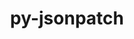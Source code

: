 ---
title: "py-jsonpatch"
layout: cache
categories: [package, develop]
meta: {"compilers": ["none"], "num_specs": 55, "num_specs_by_stack": {"e4s-neoverse-v2": 18, "e4s-oneapi": 20, "root": 55}, "oss": ["ubuntu22.04"], "platforms": ["linux"], "stacks": ["e4s-neoverse-v2", "e4s-oneapi", "root"], "targets": ["neoverse_v2", "x86_64_v3"], "versions": ["1.23"]}
spec_details: [{"compiler": "none", "hash": "3ip7epx73ixv2qpw53dhsvft4ki436dw", "os": "ubuntu22.04", "platform": "linux", "size": "-", "stacks": ["e4s-oneapi", "root"], "target": "x86_64_v3", "variants": ["build_system=python_pip"], "versions": ["1.23"]}, {"compiler": "none", "hash": "3obznyt3ncvcdg6jjqz6b67agn7iv3cg", "os": "ubuntu22.04", "platform": "linux", "size": "-", "stacks": ["e4s-oneapi", "root"], "target": "x86_64_v3", "variants": ["build_system=python_pip"], "versions": ["1.23"]}, {"compiler": "none", "hash": "3uzt6ai4rsh2mlz6ch4pdoqinov43x6x", "os": "ubuntu22.04", "platform": "linux", "size": "-", "stacks": ["root"], "target": "x86_64_v3", "variants": ["build_system=python_pip"], "versions": ["1.23"]}, {"compiler": "none", "hash": "444zmw2cmkaex3o2mzpmxdieni26uska", "os": "ubuntu22.04", "platform": "linux", "size": "-", "stacks": ["e4s-neoverse-v2", "root"], "target": "neoverse_v2", "variants": ["build_system=python_pip"], "versions": ["1.23"]}, {"compiler": "none", "hash": "5l6uxxrgg75c4dsbxrikigvwpyeazqmj", "os": "ubuntu22.04", "platform": "linux", "size": "-", "stacks": ["e4s-neoverse-v2", "root"], "target": "neoverse_v2", "variants": ["build_system=python_pip"], "versions": ["1.23"]}, {"compiler": "none", "hash": "5u3vcx7cuadvsgwq5eedf3ccg3a6llvy", "os": "ubuntu22.04", "platform": "linux", "size": "-", "stacks": ["e4s-oneapi", "root"], "target": "x86_64_v3", "variants": ["build_system=python_pip"], "versions": ["1.23"]}, {"compiler": "none", "hash": "7goe7uxdqzwwsaekowdhgwy725daavii", "os": "ubuntu22.04", "platform": "linux", "size": "-", "stacks": ["e4s-oneapi", "root"], "target": "x86_64_v3", "variants": ["build_system=python_pip"], "versions": ["1.23"]}, {"compiler": "none", "hash": "7tn6n76hcyf3j7m63a63w3qxn6iljati", "os": "ubuntu22.04", "platform": "linux", "size": "-", "stacks": ["e4s-neoverse-v2", "root"], "target": "neoverse_v2", "variants": ["build_system=python_pip"], "versions": ["1.23"]}, {"compiler": "none", "hash": "acix3qqqadoyiz3rojm6rda6ognoxqr3", "os": "ubuntu22.04", "platform": "linux", "size": "-", "stacks": ["root"], "target": "x86_64_v3", "variants": ["build_system=python_pip"], "versions": ["1.23"]}, {"compiler": "none", "hash": "ai5mhsmwqbcg7i47mzwpdaefatqzdaku", "os": "ubuntu22.04", "platform": "linux", "size": "-", "stacks": ["e4s-oneapi", "root"], "target": "x86_64_v3", "variants": ["build_system=python_pip"], "versions": ["1.23"]}, {"compiler": "none", "hash": "ajkfwygs4z4tnh46i5hvw6s3mtxkthh2", "os": "ubuntu22.04", "platform": "linux", "size": "-", "stacks": ["e4s-oneapi", "root"], "target": "x86_64_v3", "variants": ["build_system=python_pip"], "versions": ["1.23"]}, {"compiler": "none", "hash": "bdlxutv5zx4mofyquxfrqjoall7wtjep", "os": "ubuntu22.04", "platform": "linux", "size": "-", "stacks": ["e4s-neoverse-v2", "root"], "target": "neoverse_v2", "variants": ["build_system=python_pip"], "versions": ["1.23"]}, {"compiler": "none", "hash": "cptpdz6pvq45pvsfwyco4rk6jvm5cwaz", "os": "ubuntu22.04", "platform": "linux", "size": "-", "stacks": ["e4s-neoverse-v2", "root"], "target": "neoverse_v2", "variants": ["build_system=python_pip"], "versions": ["1.23"]}, {"compiler": "none", "hash": "d5wo36wsopa6kuha3rssfzct2pdsawjm", "os": "ubuntu22.04", "platform": "linux", "size": "-", "stacks": ["root"], "target": "x86_64_v3", "variants": ["build_system=python_pip"], "versions": ["1.23"]}, {"compiler": "none", "hash": "eopeaznggzrlpu5bqc3grm77pmxhgosr", "os": "ubuntu22.04", "platform": "linux", "size": "-", "stacks": ["e4s-oneapi", "root"], "target": "x86_64_v3", "variants": ["build_system=python_pip"], "versions": ["1.23"]}, {"compiler": "none", "hash": "eymelboovbncbyiknaoutausxngn337z", "os": "ubuntu22.04", "platform": "linux", "size": "-", "stacks": ["e4s-oneapi", "root"], "target": "x86_64_v3", "variants": ["build_system=python_pip"], "versions": ["1.23"]}, {"compiler": "none", "hash": "fpz6avstgd7e2y3jipnpc6ifxx4lbbds", "os": "ubuntu22.04", "platform": "linux", "size": "-", "stacks": ["e4s-neoverse-v2", "root"], "target": "neoverse_v2", "variants": ["build_system=python_pip"], "versions": ["1.23"]}, {"compiler": "none", "hash": "g6vpcrb3velx6koamkxld4hpaqcxjrtt", "os": "ubuntu22.04", "platform": "linux", "size": "-", "stacks": ["root"], "target": "x86_64_v3", "variants": ["build_system=python_pip"], "versions": ["1.23"]}, {"compiler": "none", "hash": "gwtll5npz7vrh6uks55jfesg3caepxh2", "os": "ubuntu22.04", "platform": "linux", "size": "-", "stacks": ["e4s-oneapi", "root"], "target": "x86_64_v3", "variants": ["build_system=python_pip"], "versions": ["1.23"]}, {"compiler": "none", "hash": "j4gmsonfyxxruvfztipvncvg4ojdma54", "os": "ubuntu22.04", "platform": "linux", "size": "-", "stacks": ["e4s-neoverse-v2", "root"], "target": "neoverse_v2", "variants": ["build_system=python_pip"], "versions": ["1.23"]}, {"compiler": "none", "hash": "jlttb6edevg5dgegrj5yjqebb57ys4rk", "os": "ubuntu22.04", "platform": "linux", "size": "-", "stacks": ["e4s-oneapi", "root"], "target": "x86_64_v3", "variants": ["build_system=python_pip"], "versions": ["1.23"]}, {"compiler": "none", "hash": "jna7x4ihzxbjnkusbtbrqu2hj7w3cdex", "os": "ubuntu22.04", "platform": "linux", "size": "-", "stacks": ["e4s-oneapi", "root"], "target": "x86_64_v3", "variants": ["build_system=python_pip"], "versions": ["1.23"]}, {"compiler": "none", "hash": "jr3rhd3vfigsigody5f3uozdjmz3mfgd", "os": "ubuntu22.04", "platform": "linux", "size": "-", "stacks": ["e4s-neoverse-v2", "root"], "target": "neoverse_v2", "variants": ["build_system=python_pip"], "versions": ["1.23"]}, {"compiler": "none", "hash": "k6rm3hrfpqlbei2b3nzzyy7f7bti4xpn", "os": "ubuntu22.04", "platform": "linux", "size": "-", "stacks": ["e4s-neoverse-v2", "root"], "target": "neoverse_v2", "variants": ["build_system=python_pip"], "versions": ["1.23"]}, {"compiler": "none", "hash": "ksq56kx5avwdrmje3acrbpdwojkkgfth", "os": "ubuntu22.04", "platform": "linux", "size": "-", "stacks": ["e4s-neoverse-v2", "root"], "target": "neoverse_v2", "variants": ["build_system=python_pip"], "versions": ["1.23"]}, {"compiler": "none", "hash": "ljxptnwlgqoqz4i7mqrhiylqubfhl2ib", "os": "ubuntu22.04", "platform": "linux", "size": "-", "stacks": ["root"], "target": "x86_64_v3", "variants": ["build_system=python_pip"], "versions": ["1.23"]}, {"compiler": "none", "hash": "loapuwkisp3xohybzqdarxxyymgnx3x5", "os": "ubuntu22.04", "platform": "linux", "size": "-", "stacks": ["e4s-neoverse-v2", "root"], "target": "neoverse_v2", "variants": ["build_system=python_pip"], "versions": ["1.23"]}, {"compiler": "none", "hash": "mnfqmrxaivxaygh6ux4adnkr73teh7ns", "os": "ubuntu22.04", "platform": "linux", "size": "-", "stacks": ["e4s-neoverse-v2", "root"], "target": "neoverse_v2", "variants": ["build_system=python_pip"], "versions": ["1.23"]}, {"compiler": "none", "hash": "ne7xobjg5pbuam3ukm4ccuzwnwlpvkj6", "os": "ubuntu22.04", "platform": "linux", "size": "-", "stacks": ["root"], "target": "x86_64_v3", "variants": ["build_system=python_pip"], "versions": ["1.23"]}, {"compiler": "none", "hash": "ou4j3qmg2hayybsvrteicy5pnjwuxibg", "os": "ubuntu22.04", "platform": "linux", "size": "-", "stacks": ["root"], "target": "x86_64_v3", "variants": ["build_system=python_pip"], "versions": ["1.23"]}, {"compiler": "none", "hash": "q5qu5ujn7otccsjfuy2yxzyo7iujy4oy", "os": "ubuntu22.04", "platform": "linux", "size": "-", "stacks": ["e4s-oneapi", "root"], "target": "x86_64_v3", "variants": ["build_system=python_pip"], "versions": ["1.23"]}, {"compiler": "none", "hash": "qccof3hewvzvrg4enw3764xvcwuys5d4", "os": "ubuntu22.04", "platform": "linux", "size": "-", "stacks": ["root"], "target": "x86_64_v3", "variants": ["build_system=python_pip"], "versions": ["1.23"]}, {"compiler": "none", "hash": "qeqofvkyumfrvf7dsimyeuj7t6kbj37m", "os": "ubuntu22.04", "platform": "linux", "size": "-", "stacks": ["e4s-oneapi", "root"], "target": "x86_64_v3", "variants": ["build_system=python_pip"], "versions": ["1.23"]}, {"compiler": "none", "hash": "qmpaa5nrcgvitepqzwfcbwbajbdjpyzz", "os": "ubuntu22.04", "platform": "linux", "size": "-", "stacks": ["e4s-neoverse-v2", "root"], "target": "neoverse_v2", "variants": ["build_system=python_pip"], "versions": ["1.23"]}, {"compiler": "none", "hash": "scqvadtd2meczyvc7zgpjuozkcxcb42d", "os": "ubuntu22.04", "platform": "linux", "size": "-", "stacks": ["e4s-oneapi", "root"], "target": "x86_64_v3", "variants": ["build_system=python_pip"], "versions": ["1.23"]}, {"compiler": "none", "hash": "tim4x23p7c3bshqik3o37rfv4dsz4o2d", "os": "ubuntu22.04", "platform": "linux", "size": "-", "stacks": ["root"], "target": "x86_64_v3", "variants": ["build_system=python_pip"], "versions": ["1.23"]}, {"compiler": "none", "hash": "tjgwifhrr2bjclatrbxorusfqfxzu73o", "os": "ubuntu22.04", "platform": "linux", "size": "-", "stacks": ["e4s-neoverse-v2", "root"], "target": "neoverse_v2", "variants": ["build_system=python_pip"], "versions": ["1.23"]}, {"compiler": "none", "hash": "tsy2egnrpx647jctwki4ryfkyqhshomh", "os": "ubuntu22.04", "platform": "linux", "size": "-", "stacks": ["e4s-neoverse-v2", "root"], "target": "neoverse_v2", "variants": ["build_system=python_pip"], "versions": ["1.23"]}, {"compiler": "none", "hash": "tzc3izip3kpza4vdw7n3y3eu3dmoydn7", "os": "ubuntu22.04", "platform": "linux", "size": "-", "stacks": ["e4s-neoverse-v2", "root"], "target": "neoverse_v2", "variants": ["build_system=python_pip"], "versions": ["1.23"]}, {"compiler": "none", "hash": "unukdgplqslsgoglywifqdde5gwgang3", "os": "ubuntu22.04", "platform": "linux", "size": "-", "stacks": ["root"], "target": "x86_64_v3", "variants": ["build_system=python_pip"], "versions": ["1.23"]}, {"compiler": "none", "hash": "uurgyojr6fpybc223udl6pfasxt2va6e", "os": "ubuntu22.04", "platform": "linux", "size": "-", "stacks": ["root"], "target": "x86_64_v3", "variants": ["build_system=python_pip"], "versions": ["1.23"]}, {"compiler": "none", "hash": "uv775qpyigaubhvqxoisslsdufwhhw6w", "os": "ubuntu22.04", "platform": "linux", "size": "-", "stacks": ["root"], "target": "x86_64_v3", "variants": ["build_system=python_pip"], "versions": ["1.23"]}, {"compiler": "none", "hash": "v6ivfgbwslk3mxi3vltgot5ugb3bpgty", "os": "ubuntu22.04", "platform": "linux", "size": "-", "stacks": ["root"], "target": "x86_64_v3", "variants": ["build_system=python_pip"], "versions": ["1.23"]}, {"compiler": "none", "hash": "vg6yutnk36ctqlyb4p3vvlv3nsblerc7", "os": "ubuntu22.04", "platform": "linux", "size": "-", "stacks": ["root"], "target": "x86_64_v3", "variants": ["build_system=python_pip"], "versions": ["1.23"]}, {"compiler": "none", "hash": "vkbxb5eixydmupklevmzdleamod5bnvi", "os": "ubuntu22.04", "platform": "linux", "size": "-", "stacks": ["e4s-neoverse-v2", "root"], "target": "neoverse_v2", "variants": ["build_system=python_pip"], "versions": ["1.23"]}, {"compiler": "none", "hash": "vpio676p6zswdk56xo32lwqfuyaoepwq", "os": "ubuntu22.04", "platform": "linux", "size": "-", "stacks": ["e4s-oneapi", "root"], "target": "x86_64_v3", "variants": ["build_system=python_pip"], "versions": ["1.23"]}, {"compiler": "none", "hash": "vu4wxazsengyew6zb7qo4urkbylzwhut", "os": "ubuntu22.04", "platform": "linux", "size": "-", "stacks": ["root"], "target": "x86_64_v3", "variants": ["build_system=python_pip"], "versions": ["1.23"]}, {"compiler": "none", "hash": "wdvoxtcliun5kwu625lmjfgk2xgr4yf6", "os": "ubuntu22.04", "platform": "linux", "size": "-", "stacks": ["e4s-oneapi", "root"], "target": "x86_64_v3", "variants": ["build_system=python_pip"], "versions": ["1.23"]}, {"compiler": "none", "hash": "wimggxvrnyusfpjq6ufyngxl4oaq5h6h", "os": "ubuntu22.04", "platform": "linux", "size": "-", "stacks": ["e4s-neoverse-v2", "root"], "target": "neoverse_v2", "variants": ["build_system=python_pip"], "versions": ["1.23"]}, {"compiler": "none", "hash": "xwyqhlxtwpi2khkucta33fcldkiqigzu", "os": "ubuntu22.04", "platform": "linux", "size": "-", "stacks": ["e4s-oneapi", "root"], "target": "x86_64_v3", "variants": ["build_system=python_pip"], "versions": ["1.23"]}, {"compiler": "none", "hash": "yaxatw6jgjo55gkhurug4wg7rdde4yzf", "os": "ubuntu22.04", "platform": "linux", "size": "-", "stacks": ["e4s-oneapi", "root"], "target": "x86_64_v3", "variants": ["build_system=python_pip"], "versions": ["1.23"]}, {"compiler": "none", "hash": "yjvb5lmpowxu3grns6l6szao7luqifat", "os": "ubuntu22.04", "platform": "linux", "size": "-", "stacks": ["root"], "target": "x86_64_v3", "variants": ["build_system=python_pip"], "versions": ["1.23"]}, {"compiler": "none", "hash": "yrboe53ct623snnw3f35uchfa7asrrrr", "os": "ubuntu22.04", "platform": "linux", "size": "-", "stacks": ["e4s-oneapi", "root"], "target": "x86_64_v3", "variants": ["build_system=python_pip"], "versions": ["1.23"]}, {"compiler": "none", "hash": "z2ut6tymb2mowgddo5ek6e6tduqi3lne", "os": "ubuntu22.04", "platform": "linux", "size": "-", "stacks": ["e4s-oneapi", "root"], "target": "x86_64_v3", "variants": ["build_system=python_pip"], "versions": ["1.23"]}, {"compiler": "none", "hash": "zpwqsh7gucxbp32cojortdtfc63pl7kk", "os": "ubuntu22.04", "platform": "linux", "size": "-", "stacks": ["root"], "target": "x86_64_v3", "variants": ["build_system=python_pip"], "versions": ["1.23"]}]
---